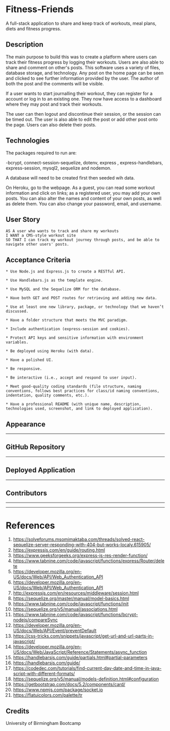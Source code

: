 # Fitness-Friends
A full-stack application to share and keep track of workouts, meal plans, diets and fitness progress.

## Description
The main purpose to build this was to create a platform where users can track their fitness progress by logging their workouts. Users are also able to share and comment on other's posts. This software uses a variety of files, database storage, and technology. Any post on the home page can be seen and clicked to see further information provided by the user. The author of both the post and the comments will be visible.

If a user wants to start journalling their workout, they can register for a account or log in to an existing one. They now have access to a dashboard where they may post and track their workouts.

The user can then logout and discontinue their session, or the session can be timed out. The user is also able to edit the post or add other post onto the page. Users can also delete their posts.

## Technologies
The packages required to run are:

-bcrypt, connect-session-sequelize, dotenv, express , express-handlebars, express-session, mysql2, sequelize and nodemon.

A database will need to be created first then seeded wih data.

On Heroku, go to the webpage. As a guest, you can read some workout information and click on links; as a registered user, you may add your own posts. You can also alter the names and content of your own posts, as well as delete them. You can also change your password, email, and username.

## User Story
```
AS A user who wants to track and share my workouts
I WANT a CMS-style workout site
SO THAT I can track my workout journey through posts, and be able to navigate other users' posts. 
```

## Acceptance Criteria
```
* Use Node.js and Express.js to create a RESTful API.

* Use Handlebars.js as the template engine. 

* Use MySQL and the Sequelize ORM for the database.

* Have both GET and POST routes for retrieving and adding new data.

* Use at least one new library, package, or technology that we haven’t discussed. 

* Have a folder structure that meets the MVC paradigm.

* Include authentication (express-session and cookies).

* Protect API keys and sensitive information with environment variables.

* Be deployed using Heroku (with data).

* Have a polished UI.

* Be responsive. 

* Be interactive (i.e., accept and respond to user input).

* Meet good-quality coding standards (file structure, naming conventions, follows best practices for class/id naming conventions, indentation, quality comments, etc.).

* Have a professional README (with unique name, description, technologies used, screenshot, and link to deployed application).
```
## Appearance
---
## GitHub Repository
---
## Deployed Application
---
## Contributors
---
---
# References
1. https://solveforums.msomimaktaba.com/threads/solved-react-sequelize-server-responding-with-404-but-works-localy.615905/
2. https://expressjs.com/en/guide/routing.html
3. https://www.geeksforgeeks.org/express-js-res-render-function/
4. https://www.tabnine.com/code/javascript/functions/express/Router/delete
5. https://developer.mozilla.org/en-US/docs/Web/API/Web_Authentication_API
6. https://developer.mozilla.org/en-US/docs/Web/API/Web_Authentication_API
7. http://expressjs.com/en/resources/middleware/session.html
8. https://sequelize.org/master/manual/model-basics.html
9. https://www.tabnine.com/code/javascript/functions/init
10. https://sequelize.org/v5/manual/associations.html
11. https://www.tabnine.com/code/javascript/functions/bcrypt-nodejs/compareSync
12. https://developer.mozilla.org/en-US/docs/Web/API/Event/preventDefault
13. https://css-tricks.com/snippets/javascript/get-url-and-url-parts-in-javascript/
14. https://developer.mozilla.org/en-US/docs/Web/JavaScript/Reference/Statements/async_function
15. https://handlebarsjs.com/guide/partials.html#partial-parameters
16. https://handlebarsjs.com/guide/
17. https://codedec.com/tutorials/find-current-day-date-and-time-in-java-script-with-different-formats/
18. https://sequelize.org/v5/manual/models-definition.html#configuration
19. https://getbootstrap.com/docs/5.2/components/card/
20. https://www.npmjs.com/package/socket.io
21. https://flatuicolors.com/palette/tr

## Credits
University of Birmingham Bootcamp
